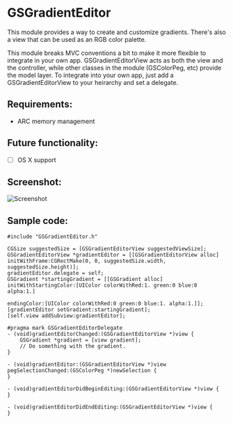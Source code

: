 GSGradientEditor
===========

This module provides a way to create and customize gradients.  There's also a view that can be used as an RGB color palette.

This module breaks MVC conventions a bit to make it more flexible to integrate in your own app.  GSGradientEditorView acts as both the view and the controller, while other classes in the module (GSColorPeg, etc) provide the model layer.  To integrate into your own app, just add a GSGradientEditorView to your heirarchy and set a delegate.

## Requirements:
- ARC memory management

## Future functionality:
- [ ] OS X support

## Screenshot:
![Screenshot](https://raw2.github.com/mikepj/GSGradientEditor/master/sample.png?raw=true)

## Sample code:
```
#include "GSGradientEditor.h"

CGSize suggestedSize = [GSGradientEditorView suggestedViewSize];
GSGradientEditorView *gradientEditor = [[GSGradientEditorView alloc] initWithFrame:CGRectMake(0, 0, suggestedSize.width, suggestedSize.height)];
gradientEditor.delegate = self;
GSGradient *startingGradient = [[GSGradient alloc] initWithStartingColor:[UIColor colorWithRed:1. green:0 blue:0 alpha:1.]
															 endingColor:[UIColor colorWithRed:0 green:0 blue:1. alpha:1.]];
[gradientEditor setGradient:startingGradient];
[self.view addSubview:gradientEditor];

#pragma mark GSGradientEditorDelegate
- (void)gradientEditorChanged:(GSGradientEditorView *)view {
    GSGradient *gradient = [view gradient];
	// Do something with the gradient.
}

- (void)gradientEditor:(GSGradientEditorView *)view pegSelectionChanged:(GSColorPeg *)newSelection {
}

- (void)gradientEditorDidBeginEditing:(GSGradientEditorView *)view {
}

- (void)gradientEditorDidEndEditing:(GSGradientEditorView *)view {
}

```